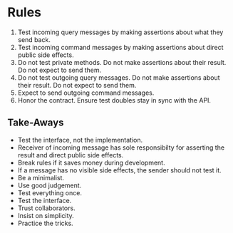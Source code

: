 # Rules

1. Test incoming query messages by making assertions about what they send back.
2. Test incoming command messages by making assertions about direct public side effects.
3. Do not test private methods. Do not make assertions about their result. Do not expect to send them.
4. Do not test outgoing query messages. Do not make assertions about their result. Do not expect to send them.
5. Expect to send outgoing command messages.
6. Honor the contract. Ensure test doubles stay in sync with the API.

## Take-Aways

- Test the interface, not the implementation.
- Receiver of incoming message has sole responsibilty for asserting the result and direct public side effects.
- Break rules if it saves money during development.
- If a message has no visible side effects, the sender should not test it.
- Be a minimalist.
- Use good judgement.
- Test everything once.
- Test the interface.
- Trust collaborators.
- Insist on simplicity.
- Practice the tricks.
